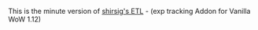 This is the minute version of [shirsig's ETL](https://github.com/shirsig/ETL) - (exp tracking Addon for Vanilla WoW 1.12)
